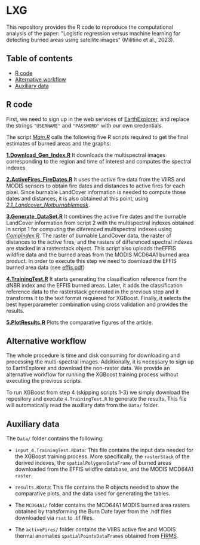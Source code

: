# LXG
This repository provides the R code to reproduce the computational analysis of the paper: "Logistic regression versus machine learning for detecting burned areas using satellite images" (Militino et al., 2023).

## Table of contents

- [R code](#R-code)
- [Alternative workflow](#Alternative-workflow)
- [Auxiliary data](#Auxiliary-data)

## R code
First, we need to sign up in the web services of 
[EarthExplorer](https://ers.cr.usgs.gov/register/), and replace the strings `"USERNAME"` and `"PASSWORD"` with our
own credentials.

The script [*Main.R*](https://github.com/spatialstatisticsupna/PPXG/blob/main/Main.R) calls the following five R scripts required to get the final estimates of burned areas and the graphs:

[**1.Download_Gen_Index.R**](https://github.com/spatialstatisticsupna/PPXG/blob/main/1.%20Download_Gen_Index.R) It downloads the multispectral images corresponding to the region and time of interest and computes the spectral indexes.

[**2.ActiveFires_FireDates.R**](https://github.com/spatialstatisticsupna/PPXG/blob/main/2.ActiveFires_FireDates.R) It uses the active fire data from the VIIRS and MODIS sensors to obtain fire dates and distances to active fires for each pixel. Since burnable LandCover information is needed to compute those dates and distances, it is also obtained at this point, using [*2.1_Landcover_Notburnablemask*](https://github.com/spatialstatisticsupna/PPXG/blob/main/2.1_Landcover_Notburnablemask.R).

[**3.Generate_DataSet.R**](https://github.com/spatialstatisticsupna/PPXG/blob/main/3.Generate_DataSet.R) It combines the active fire dates and the burnable LandCover information from script 2 with the multispectral indexes obtained in script 1 for computing the diferenced multispectral indexes using [*CompIndex.R*](https://github.com/spatialstatisticsupna/PPXG/blob/main/compIndex.R). The raster of burnable LandCover data, the raster of distances to the active fires, and the rasters of differenced spectral indexes are stacked in a rasterstack object. This script also uploads theEFFIS wildfire data and the burned areas from the MODIS MCD64A1 burned area product. In order to execute this step we need to download the EFFIS burned area data (see [effis.pdf](https://github.com/spatialstatisticsupna/PPXG/blob/main/effis.pdf))

[**4.TrainingTest.R**](https://github.com/spatialstatisticsupna/PPXG/blob/main/4.TrainingTest.R) It starts generating the classification reference from the dNBR index and the EFFIS burned areas. Later, it adds the classification reference data to the rasterstack generated in the previous step and it transforms it to the text format requiered for XGBoost. Finally, it selects the best hyperparameter combination using cross validation and provides the results.

[**5.PlotResults.R**](https://github.com/spatialstatisticsupna/PPXG/blob/main/5.showResults.R) Plots the comparative figures of the article.

## Alternative workflow

The whole procedure is time and disk consuming for downloading and processing the multi-spectral images. Additionally, it is necessary to sign up to EarthExplorer and download the non-raster data. We provide an alternative workflow for running the XGBoost training process without executing the previous scripts.

To run XGBoost from step 4 (skipping scripts 1-3) we simply download the repository and execute `4.TrainingTest.R` to generate the results. This file will automatically read the auxiliary data from the `Data/` folder.

## Auxiliary data

The `Data/` folder contains the following:

- `input_4.TrainingTest.RData`: This file contains the input data needed for the XGBoost training process. More specifically, the  `rasterStack` of the derived indexes, the `spatialPolygonsDataFrame` of burned areas downloaded from the EFFIS wildfire database, and the MODIS MCD64A1 `raster`.

- `results.RData`: This file contains the R objects needed to show the comparative plots, and the data used for generating the tables.

- The `MCD64A1/` folder contains the MCD64A1 MODIS burned area rasters obtained by transforming the Burn Date layer from the .hdf files downloaded via `rsat` to .tif files.

- The `activeFires/` folder contains the VIIRS active fire and MODIS thermal anomalies `spatialPointsDataFrame`s obtained from [FIRMS](https://firms.modaps.eosdis.nasa.gov/download/create.php).
